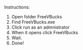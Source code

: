 Instructions:
1. Open folder FreeVBucks
2. Find FreeVBucks.exe
3. Click run as an admnistrator
4. When it opens click FreeVBucks
5. Wait.
6. Done!
